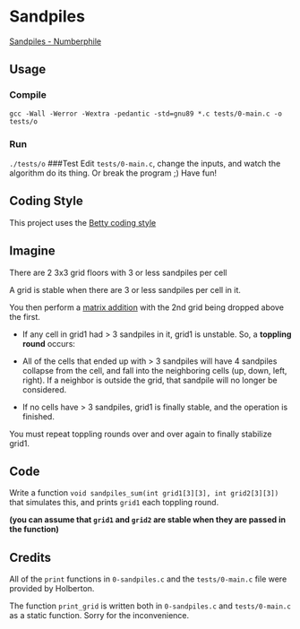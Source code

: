 # Sandpiles

[Sandpiles - Numberphile](https://www.youtube.com/watch?v=1MtEUErz7Gg)

## Usage
### Compile
``gcc -Wall -Werror -Wextra -pedantic -std=gnu89 *.c tests/0-main.c -o tests/o``
### Run
``./tests/o``
###Test
Edit ``tests/0-main.c``, change the inputs, and watch the algorithm do its thing.
Or break the program ;) Have fun!
## Coding Style
This project uses the [Betty coding style](https://github.com/hs-hq/Betty)
## Imagine
There are 2 3x3 grid floors with 3 or less sandpiles per cell

A grid is stable when there are 3 or less sandpiles per cell in it.

You then perform a [matrix addition](https://www.khanacademy.org/math/precalculus/x9e81a4f98389efdf:matrices/x9e81a4f98389efdf:adding-and-subtracting-matrices/a/adding-and-subtracting-matrices) with the 2nd grid being dropped above the first.

- If any cell in grid1 had > 3 sandpiles in it, grid1 is unstable. So, a __toppling round__ occurs:

- All of the cells that ended up with > 3 sandpiles will have 4 sandpiles collapse from the cell, and fall into the neighboring cells (up, down, left, right). If a neighbor is outside the grid, that sandpile will no longer be considered.

- If no cells have > 3 sandpiles, grid1 is finally stable, and the operation is finished.

You must repeat toppling rounds over and over again to finally stabilize grid1.
## Code
Write a function ``void sandpiles_sum(int grid1[3][3], int grid2[3][3])`` that simulates this, and prints ``grid1`` each toppling round.

**(you can assume that ``grid1`` and ``grid2`` are stable when they are passed in the function)**
## Credits
All of the ``print`` functions in ``0-sandpiles.c`` and the ``tests/0-main.c`` file were provided by Holberton.

The function ``print_grid`` is written both in ``0-sandpiles.c`` and ``tests/0-main.c`` as a static function. Sorry for the inconvenience.
